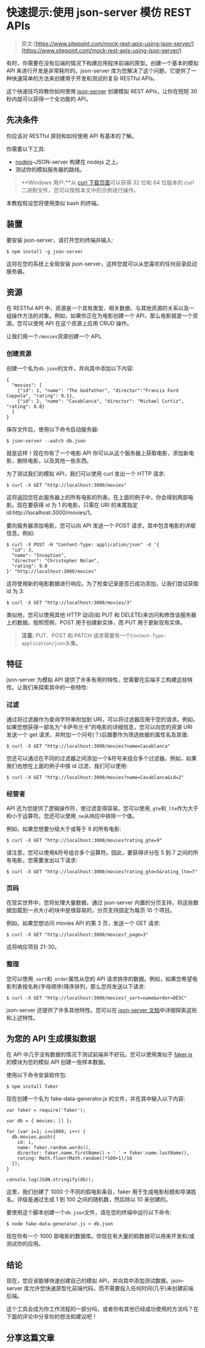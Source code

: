# 快速提示:使用 json-server 模仿 REST APIs

> 原文:[https://www.sitepoint.com/mock-rest-apis-using-json-server/](https://www.sitepoint.com/mock-rest-apis-using-json-server/)

有时，你需要在没有后端的情况下构建应用程序前端的原型。创建一个基本的模拟 API 来进行开发是非常耗时的。json-server 库为您解决了这个问题，它提供了一种快速简单的方法来创建用于开发和测试的复杂 RESTful APIs。

这个快速技巧将教你如何使用 [json-server](https://github.com/typicode/json-server) 创建模拟 REST APIs，让你在短短 30 秒内就可以获得一个全功能的 API。

## 先决条件

你应该对 RESTful 原则和如何使用 API 有基本的了解。

你需要以下工具:

*   [nodejs](https://nodejs.org/en/)–JSON-server 构建在 nodejs 之上。
*   测试你的模拟服务器的路线。

> **Windows 用户:**从 [curl 下载页面](https://curl.haxx.se/download.html)可以获得 32 位和 64 位版本的 curl 二进制文件，您可以按照本文中的示例进行操作。

本教程假设您将使用类似 bash 的终端。

## 装置

要安装 json-server，请打开您的终端并输入:

```
$ npm install -g json-server 
```

这将在您的系统上全局安装 json-server，这样您就可以从您喜欢的任何目录启动服务器。

## 资源

在 RESTful API 中，资源是一个具有类型、相关数据、与其他资源的关系以及一组操作方法的对象。例如，如果你正在为电影创建一个 API，那么电影就是一个资源。您可以使用 API 在这个资源上应用 CRUD 操作。

让我们用一个`/movies`资源创建一个 API。

### 创建资源

创建一个名为`db.json`的文件，并向其中添加以下内容:

```
{
  "movies": [
    {"id": 1, "name": "The Godfather", "director":"Francis Ford Coppola", "rating": 9.1},
    {"id": 2, "name": "Casablanca", "director": "Michael Curtiz", "rating": 8.8}
  ]
} 
```

保存文件后，使用以下命令启动服务器:

```
$ json-server --watch db.json 
```

就是这样！现在你有了一个电影 API 你可以从这个服务器上获取电影，添加新电影，删除电影，以及其他一些东西。

为了测试我们的模拟 API，我们可以使用 curl 发出一个 HTTP 请求:

```
$ curl -X GET "http://localhost:3000/movies" 
```

这将返回您在此服务器上的所有电影的列表。在上面的例子中，你会得到两部电影。现在要获得 id 为 1 的电影，只需在 URI 的末尾指定 id:http://localhost:3000/movies/1。

要向服务器添加电影，您可以向 API 发送一个 POST 请求，其中包含电影的详细信息。例如:

```
$ curl -X POST -H "Content-Type: application/json" -d '{
  "id": 3,
  "name": "Inception",
  "director": "Christopher Nolan",
  "rating": 9.0
}' "http://localhost:3000/movies" 
```

这将使用新的电影数据进行响应。为了检查记录是否已成功添加，让我们尝试获取 id 为 3:

```
$ curl -X GET "http://localhost:3000/movies/3" 
```

类似地，您可以使用其他 HTTP 动词(如 PUT 和 DELETE)来访问和修改该服务器上的数据。按照惯例，POST 用于创建新实体，而 PUT 用于更新现有实体。

> **注意:** PUT、POST 和 PATCH 请求需要有一个`Content-Type: application/json`头集。

## 特征

json-server 为模拟 API 提供了许多有用的特性，您需要在后端手工构建这些特性。让我们来探索其中的一些特性:

### 过滤

通过将过滤器作为查询字符串附加到 URI，可以将过滤器应用于您的请求。例如，如果您想获得一部名为“卡萨布兰卡”的电影的详细信息，您可以向您的资源 URI 发送一个 get 请求，并附加一个问号(？)后跟要作为筛选依据的属性名及其值:

```
$ curl -X GET "http://localhost:3000/movies?name=Casablanca" 
```

您还可以通过在不同的过滤器之间添加一个&符号来组合多个过滤器。例如，如果我们也想在上面的例子中按 id 过滤，我们可以使用:

```
$ curl -X GET "http://localhost:3000/movies?name=Casablanca&id=2" 
```

### 经营者

API 还为您提供了逻辑操作符，使过滤变得容易。您可以使用`_gte`和`_lte`作为大于和小于运算符。您还可以使用`_ne`从响应中排除一个值。

例如，如果您想要分级大于或等于 9 的所有电影:

```
$ curl -X GET "http://localhost:3000/movies?rating_gte=9" 
```

请注意，您可以使用&符号组合多个运算符。因此，要获得评分在 5 到 7 之间的所有电影，您需要发出以下请求:

```
$ curl -X GET "http://localhost:3000/movies?rating_gte=5&rating_lte=7" 
```

### 页码

在现实世界中，您将处理大量数据。通过 json-server 内置的分页支持，将这些数据加载到一点大小的块中是很容易的，分页支持固定为每页 10 个项目。

例如，如果您想访问 movies API 的第 3 页，发送一个 GET 请求:

```
$ curl -X GET "http://localhost:3000/movies?_page=3" 
```

这将响应项目 21-30。

### 整理

您可以使用`_sort`和`_order`属性从您的 API 请求排序的数据。例如，如果您希望电影列表按名称(字母顺序)降序排列，那么您将发送以下请求:

```
$ curl -X GET "http://localhost:3000/movies?_sort=name&order=DESC" 
```

json-server 还提供了许多其他特性。您可以在 [json-server 文档](https://github.com/typicode/json-server)中详细探索这些和上述特性。

## 为您的 API 生成模拟数据

在 API 中几乎没有数据的情况下测试前端并不好玩。您可以使用类似于 [faker.js](https://github.com/marak/Faker.js/) 的模块为您的模拟 API 创建一些样本数据。

使用以下命令安装软件包:

```
$ npm install faker 
```

现在创建一个名为 fake-data-generator.js 的文件，并在其中输入以下内容:

```
var faker = require('faker');

var db = { movies: [] };

for (var i=1; i<=1000; i++) {
  db.movies.push({
    id: i,
    name: faker.random.words(),
    director: faker.name.firstName() + ' ' + faker.name.lastName(),
    rating: Math.floor(Math.random()*100+1)/10
  });
}

console.log(JSON.stringify(db)); 
```

这里，我们创建了 1000 个不同的假电影条目，faker 用于生成电影标题和导演姓名。评级是通过生成 1 到 100 之间的随机数，然后除以 10 来创建的。

要使用这个脚本创建一个`db.json`文件，请在您的终端中运行以下命令:

```
$ node fake-data-generator.js > db.json 
```

现在你有一个 1000 部电影的数据库。你现在有大量的假数据可以用来开发和/或测试你的应用。

## 结论

现在，您应该能够快速创建自己的模拟 API，并向其中添加测试数据。json-server 库允许您快速原型化前端代码，而不需要投入任何时间(几乎)来创建前端后端。

这个工具会成为你工作流程的一部分吗，或者你有其他已经成功使用的方法吗？在下面的评论中分享你的想法和建议吧！

## 分享这篇文章